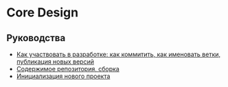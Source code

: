 # Core Design

## Руководства
* [Как участвовать в разработке: как коммитить, как именовать ветки, публикация новых версий](./CONTRIBUTION.md)
* [Содержимое репозитория, сборка](./MONOREPO.md)
* [Инициализация нового проекта](./packages/core-scripts/Readme.md)
